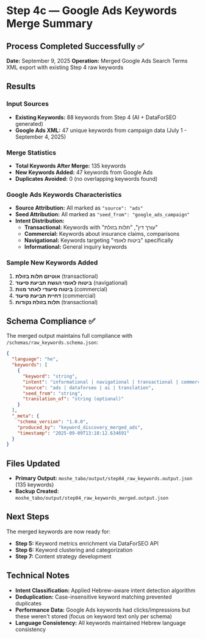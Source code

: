 # Step 4c — Google Ads Keywords Merge Summary

## Process Completed Successfully ✅

**Date:** September 9, 2025
**Operation:** Merged Google Ads Search Terms XML export with existing Step 4 raw keywords

## Results

### Input Sources
- **Existing Keywords:** 88 keywords from Step 4 (AI + DataForSEO generated)
- **Google Ads XML:** 47 unique keywords from campaign data (July 1 - September 4, 2025)

### Merge Statistics
- **Total Keywords After Merge:** 135 keywords
- **New Keywords Added:** 47 keywords from Google Ads
- **Duplicates Avoided:** 0 (no overlapping keywords found)

### Google Ads Keywords Characteristics
- **Source Attribution:** All marked as `"source": "ads"`
- **Seed Attribution:** All marked as `"seed_from": "google_ads_campaign"`
- **Intent Distribution:**
  - **Transactional:** Keywords with "עורך דין", "תלות בזולת"
  - **Commercial:** Keywords about insurance claims, comparisons
  - **Navigational:** Keywords targeting "ביטוח לאומי" specifically
  - **Informational:** General inquiry keywords

### Sample New Keywords Added
1. **אוטיזם תלות בזולת** (transactional)
2. **ביטוח לאומי הגשת תביעת סיעוד** (navigational)
3. **ביטוח סיעודי לאחר מוות** (commercial)
4. **דחיית תביעת סיעוד** (commercial)
5. **תלות בזולת נקודות** (transactional)

## Schema Compliance ✅

The merged output maintains full compliance with `/schemas/raw_keywords.schema.json`:

```json
{
  "language": "he",
  "keywords": [
    {
      "keyword": "string",
      "intent": "informational | navigational | transactional | commercial",
      "source": "ads | dataforseo | ai | translation",
      "seed_from": "string",
      "translation_of": "string (optional)"
    }
  ],
  "_meta": {
    "schema_version": "1.0.0",
    "produced_by": "keyword_discovery_merged_ads",
    "timestamp": "2025-09-09T13:18:12.634691"
  }
}
```

## Files Updated
- **Primary Output:** `moshe_tabo/output/step04_raw_keywords.output.json` (135 keywords)
- **Backup Created:** `moshe_tabo/output/step04_raw_keywords_merged.output.json`

## Next Steps
The merged keywords are now ready for:
- **Step 5:** Keyword metrics enrichment via DataForSEO API
- **Step 6:** Keyword clustering and categorization
- **Step 7:** Content strategy development

## Technical Notes
- **Intent Classification:** Applied Hebrew-aware intent detection algorithm
- **Deduplication:** Case-insensitive keyword matching prevented duplicates
- **Performance Data:** Google Ads keywords had clicks/impressions but these weren't stored (focus on keyword text only per schema)
- **Language Consistency:** All keywords maintained Hebrew language consistency
